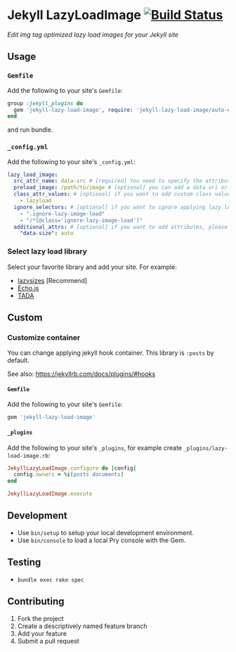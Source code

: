 # Jekyll LazyLoadImage [![Build Status](https://travis-ci.org/kenchan0130/jekyll-lazy-load-image.svg?branch=master)](https://travis-ci.org/kenchan0130/jekyll-lazy-load-image)

_Edit img tag optimized lazy load images for your Jekyll site_

## Usage
### `Gemfile`

Add the following to your site's `Gemfile`:

```ruby
group :jekyll_plugins do
  gem 'jekyll-lazy-load-image', require: 'jekyll-lazy-load-image/auto-execution'
end
```

and run bundle.

### `_config.yml`

Add the following to your site's `_config.yml`:

```yaml
lazy_load_image:
  src_attr_name: data-src # [required] You need to specify the attributes to be saved for lazy loading
  preload_image: /path/to/image # [optional] you can add a data uri or loading image as fallback src
  class_attr_values: # [optional] if you want to add custom class value, please add values
    - lazyload
  ignore_selectors: # [optional] if you want to ignore applying lazy load image, please add selector (css or xpath)
    - ".ignore-lazy-image-load"
    - "/*[@class='ignore-lazy-image-load']"
  additional_attrs: # [optional] if you want to add attributes, please add key value
    "data-size": auto 
```

### Select lazy load library

Select your favorite library and add your site. For example:
  - [lazysizes](https://github.com/aFarkas/lazysizes) [Recommend]
  - [Echo.js](https://github.com/toddmotto/echo)
  - [TADA](https://github.com/fallroot/tada)
  
## Custom
### Customize container

You can change applying jekyll hook container.
This library is `:posts` by default.

See also: https://jekyllrb.com/docs/plugins/#hooks

#### `Gemfile`

Add the following to your site's `Gemfile`:

```ruby
gem 'jekyll-lazy-load-image'
```

#### `_plugins`

Add the following to your site's `_plugins`, for example create `_plugins/lazy-load-image.rb`:

```ruby
JekyllLazyLoadImage.configure do |config|
  config.owners = %i[posts documents]
end

JekyllLazyLoadImage.execute
```

## Development

- Use `bin/setup` to setup your local development environment.
- Use `bin/console` to load a local Pry console with the Gem.

## Testing

- `bundle exec rake spec`

## Contributing

1. Fork the project
2. Create a descriptively named feature branch
3. Add your feature
4. Submit a pull request
